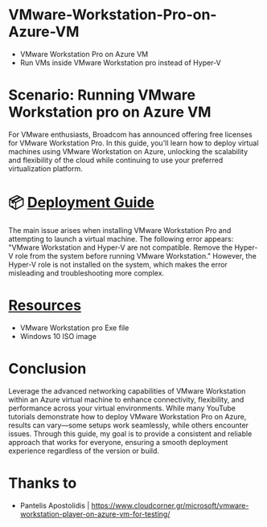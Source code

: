 # VMware-Workstation-Pro-on-Azure-VM
- VMware Workstation Pro on Azure VM
- Run VMs inside VMware Workstation pro instead of Hyper-V


# Scenario: Running VMware Workstation pro on Azure VM

For VMware enthusiasts, Broadcom has announced offering free licenses for VMware Workstation Pro. 
In this guide, you'll learn how to deploy virtual machines using VMware Workstation on Azure, unlocking the scalability and flexibility of the cloud while continuing to use your preferred virtualization platform.


# 📦 [Deployment Guide](Deployment.md)
The main issue arises when installing VMware Workstation Pro and attempting to launch a virtual machine. The following error appears: "VMware Workstation and Hyper-V are not compatible. Remove the Hyper-V role from the system before running VMware Workstation." 
However, the Hyper-V role is not installed on the system, which makes the error misleading and troubleshooting more complex.


# [Resources](Resources.md)

- VMware Workstation pro Exe file
- Windows 10 ISO image


# Conclusion
Leverage the advanced networking capabilities of VMware Workstation within an Azure virtual machine to enhance connectivity, flexibility, and performance across your virtual environments.
While many YouTube tutorials demonstrate how to deploy VMware Workstation Pro on Azure, results can vary—some setups work seamlessly, while others encounter issues. 
Through this guide, my goal is to provide a consistent and reliable approach that works for everyone, ensuring a smooth deployment experience regardless of the version or build.

# Thanks to
- Pantelis Apostolidis  | https://www.cloudcorner.gr/microsoft/vmware-workstation-player-on-azure-vm-for-testing/


